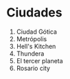 # Ciudades

1. Ciudad Gótica
2. Metrópolis
3. Hell's Kitchen
4. Thundera
5. El tercer planeta
6. Rosario city
